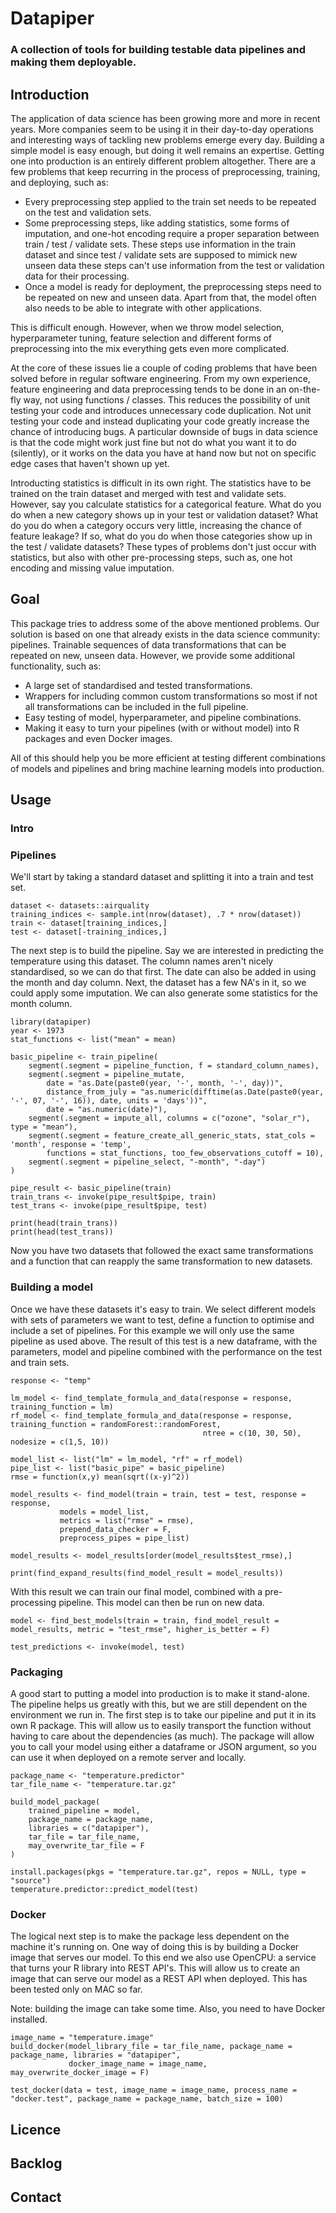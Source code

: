 # Datapiper
### A collection of tools for building testable data pipelines and making them deployable.

## Introduction
The application of data science has been growing more and more in recent years. More companies seem to be using it in their day-to-day operations and interesting ways of tackling new problems emerge every day. Building a simple model is easy enough, but doing it well remains an expertise. Getting one into production is an entirely different problem altogether. There are a few problems that keep recurring in the process of preprocessing, training, and deploying, such as:

- Every preprocessing step applied to the train set needs to be repeated on the test and validation sets.
- Some preprocessing steps, like adding statistics, some forms of imputation, and one-hot encoding require a proper separation between train / test / validate sets. These steps use information in the train dataset and since test / validate sets are supposed to mimick new unseen data these steps can't use information from the test or validation data for their processing.
- Once a model is ready for deployment, the preprocessing steps need to be repeated on new and unseen data. Apart from that, the model often also needs to be able to integrate with other applications.

This is difficult enough. However, when we throw model selection, hyperparameter tuning, feature selection and different forms of preprocessing into the mix everything gets even more complicated.

At the core of these issues lie a couple of coding problems that have been solved before in regular software engineering. From my own experience, feature engineering and data preprocessing tends to be done in an on-the-fly way, not using functions / classes. This reduces the possibility of unit testing your code and introduces unnecessary code duplication. Not unit testing your code and instead duplicating your code greatly increase the chance of introducing bugs. A particular downside of bugs in data science is that the code might work just fine but not do what you want it to do (silently), or it works on the data you have at hand now but not on specific edge cases that haven't shown up yet.

Introducting statistics is difficult in its own right. The statistics have to be trained on the train dataset and merged with test and validate sets. However, say you calculate statistics for a categorical feature. What do you do when a new category shows up in your test or validation dataset? What do you do when a category occurs very little, increasing the chance of feature leakage? If so, what do you do when those categories show up in the test / validate datasets? These types of problems don't just occur with statistics, but also with other pre-processing steps, such as, one hot encoding and missing value imputation.

## Goal
This package tries to address some of the above mentioned problems. Our solution is based on one that already exists in the data science community: pipelines. Trainable sequences of data transformations that can be repeated on new, unseen data. However, we provide some additional functionality, such as:

- A large set of standardised and tested transformations.
- Wrappers for including common custom transformations so most if not all transformations can be included in the full pipeline.
- Easy testing of model, hyperparameter, and pipeline combinations.
- Making it easy to turn your pipelines (with or without model) into R packages and even Docker images.

All of this should help you be more efficient at testing different combinations of models and pipelines and bring machine learning models into production.

## Usage

### Intro

### Pipelines

We'll start by taking a standard dataset and splitting it into a train and test set.

```{r}
dataset <- datasets::airquality
training_indices <- sample.int(nrow(dataset), .7 * nrow(dataset))
train <- dataset[training_indices,]
test <- dataset[-training_indices,]
```

The next step is to build the pipeline. Say we are interested in predicting the temperature using this dataset. The column names aren't nicely standardised, so we can do that first. The date can also be added in using the month and day column. Next, the dataset has a few NA's in it, so we could apply some imputation. We can also generate some statistics for the month column.

```{r}
library(datapiper)
year <- 1973
stat_functions <- list("mean" = mean)

basic_pipeline <- train_pipeline(
    segment(.segment = pipeline_function, f = standard_column_names),
    segment(.segment = pipeline_mutate, 
        date = "as.Date(paste0(year, '-', month, '-', day))",
        distance_from_july = "as.numeric(difftime(as.Date(paste0(year, '-', 07, '-', 16)), date, units = 'days'))",
        date = "as.numeric(date)"),
    segment(.segment = impute_all, columns = c("ozone", "solar_r"), type = "mean"),
    segment(.segment = feature_create_all_generic_stats, stat_cols = 'month', response = 'temp', 
        functions = stat_functions, too_few_observations_cutoff = 10),
    segment(.segment = pipeline_select, "-month", "-day")
)

pipe_result <- basic_pipeline(train)
train_trans <- invoke(pipe_result$pipe, train)
test_trans <- invoke(pipe_result$pipe, test)

print(head(train_trans))
print(head(test_trans))
```

Now you have two datasets that followed the exact same transformations and a function that can reapply the same transformation to new datasets.

### Building a model

Once we have these datasets it's easy to train. We select different models with sets of parameters we want to test, define a function to optimise and include a set of pipelines. For this example we will only use the same pipeline as used above. The result of this test is a new dataframe, with the parameters, model and pipeline combined with the performance on the test and train sets.

```{r}
response <- "temp"

lm_model <- find_template_formula_and_data(response = response, training_function = lm)
rf_model <- find_template_formula_and_data(response = response, training_function = randomForest::randomForest, 
                                           ntree = c(10, 30, 50), nodesize = c(1,5, 10))

model_list <- list("lm" = lm_model, "rf" = rf_model)
pipe_list <- list("basic_pipe" = basic_pipeline)
rmse = function(x,y) mean(sqrt((x-y)^2))

model_results <- find_model(train = train, test = test, response = response, 
           models = model_list, 
           metrics = list("rmse" = rmse), 
           prepend_data_checker = F, 
           preprocess_pipes = pipe_list)

model_results <- model_results[order(model_results$test_rmse),]

print(find_expand_results(find_model_result = model_results))
```

With this result we can train our final model, combined with a pre-processing pipeline. This model can then be run on new data.

```{r}
model <- find_best_models(train = train, find_model_result = model_results, metric = "test_rmse", higher_is_better = F)

test_predictions <- invoke(model, test)
```

### Packaging

A good start to putting a model into production is to make it stand-alone. The pipeline helps us greatly with this, but we are still dependent on the environment we run in. The first step is to take our pipeline and put it in its own R package. This will allow us to easily transport the function without having to care about the dependencies (as much). The package will allow you to call your model using either a dataframe or JSON argument, so you can use it when deployed on a remote server and locally.

```{r}
package_name <- "temperature.predictor"
tar_file_name <- "temperature.tar.gz"

build_model_package(
    trained_pipeline = model, 
    package_name = package_name, 
    libraries = c("datapiper"), 
    tar_file = tar_file_name, 
    may_overwrite_tar_file = F
)

install.packages(pkgs = "temperature.tar.gz", repos = NULL, type = "source")
temperature.predictor::predict_model(test)
```

### Docker

The logical next step is to make the package less dependent on the machine it's running on. One way of doing this is by building a Docker image that serves our model. To this end we also use OpenCPU: a service that turns your R library into REST API's. This will allow us to create an image that can serve our model as a REST API when deployed. This has been tested only on MAC so far.

Note: building the image can take some time. Also, you need to have Docker installed.

```{r}
image_name = "temperature.image"
build_docker(model_library_file = tar_file_name, package_name = package_name, libraries = "datapiper", 
             docker_image_name = image_name, may_overwrite_docker_image = F)

test_docker(data = test, image_name = image_name, process_name = "docker.test", package_name = package_name, batch_size = 100)
```

## Licence

## Backlog

## Contact
